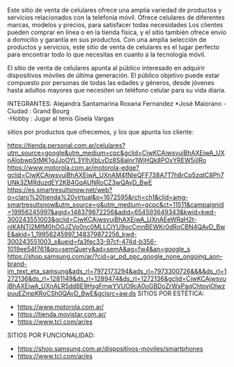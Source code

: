 Este sitio de venta de celulares ofrece una amplia variedad de productos y servicios relacionados con la telefonía móvil. Ofrece celulares de diferentes marcas, modelos y precios, para satisfacer todas necesidades  Los clientes pueden comprar en línea o en la tienda física, y el sitio también ofrece envío a domicilio y garantía en sus productos. Con una amplia selección de productos y servicios, este sitio de venta de celulares es el lugar perfecto para encontrar todo lo que necesitas en cuanto a la tecnología móvil.

El sitio de venta de celulares apunta al público interesado en adquirir dispositivos móviles de última generación. El público objetivo puede estar compuesto por personas de todas las edades y géneros, desde jóvenes hasta adultos mayores que necesiten un teléfono celular para su vida diaria.

INTEGRANTES: 
Alejandra Santamarina
Roxana Fernandez
*José Maiorano
    -Ciudad : Grand Bourg            
    -Hobby : Jugar al tenis
Gisela Vargas

sitios por productos que ofrecemos, y los que apunta los cliente:

https://tienda.personal.com.ar/celulares?utm_source=google&utm_medium=cpc&gclid=CjwKCAjwsvujBhAXEiwA_UXnAIobwpStMK1gJJpOYL3YIhXbLvDz8S8alnr1WjHQk8POxYREW5ijlRo
https://www.motorola.com.ar/motorola-edge?gclid=CjwKCAjwsvujBhAXEiwA_UXnAM4fNleQFF738A7T7h8rCp5zqtC8Ph7UNk3ZMRduzdEY2KB4GqAUNRoCZ3wQAvD_BwE
https://es.smartresultsnow.net/web?q=claro%20tienda%20virtual&o=1672595&rch=ch1&clid=amg-smartresultsnow&utm_source=g&utm_medium=gcpc&ct=11511&campaignid=19956245997&agid=148379872256&adid=654593649343&kwid=kwd-300243551003&gclid=CjwKCAjwsvujBhAXEiwA_UXnAEeWRaH2t-nlKANTI2MfM0hOGJZVo0nc0MLLCiYU9ocCmnBEWKr0dRoCBN4QAvD_BwE&akid=1_19956245997_148379872256_kwd-300243551003_s&ueid=fa3fec33-97cf-474d-b356-1019ee54f761&qo=semQuery&ad=semA&ag=fw4&an=google_s
https://shop.samsung.com/ar/?cid=ar_pd_ppc_google_none_ongoing_aon-brand-im_text_eta_samsung&ads_rl=7972173294&ads_rl=7973300726&&&&ds_rl=1272136&ds_rl=1281149&ds_rl=1289474&ds_rl=1272136&gclid=CjwKCAjwsvujBhAXEiwA_UXnALR5dd8E9HsgFmwYVUO9cA0oGBDoZrWxPaqChtovjOIwzpuuEZmpKRoCSh0QAvD_BwE&gclsrc=aw.ds
SITIOS POR ESTÉTICA:

- https://www.motorola.com.ar/
- https://tienda.movistar.com.ar/
- https://www.tcl.com/ar/es

SITIOS POR FUNCIONALIDAD:

 - https://shop.samsung.com.ar/dispositivos-moviles/smartphones
 - https://www.tcl.com/ar/es
